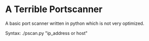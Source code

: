 # A Terrible Portscanner
A basic port scanner written in python which is not very optimized.

Syntax: ./pscan.py "ip_address or host"

